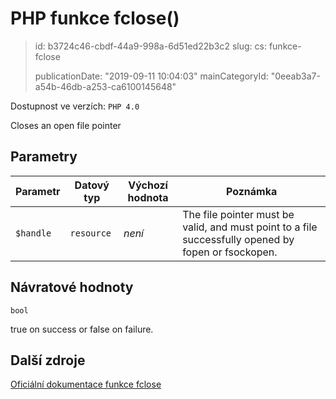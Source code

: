 PHP funkce fclose()
===================

> id: b3724c46-cbdf-44a9-998a-6d51ed22b3c2
> slug:
> 	cs: funkce-fclose
>
> publicationDate: "2019-09-11 10:04:03"
> mainCategoryId: "0eeab3a7-a54b-46db-a253-ca6100145648"

Dostupnost ve verzích: `PHP 4.0`

Closes an open file pointer


Parametry
--------------

| Parametr | Datový typ | Výchozí hodnota | Poznámka |
|-----|-----|-----|-----|
| `$handle` | `resource` | *není* | The file pointer must be valid, and must point to a file successfully opened by fopen or fsockopen. |


Návratové hodnoty
----------------

`bool`

true on success or false on failure.

Další zdroje
------------

[Oficiální dokumentace funkce fclose](https://www.php.net/manual/en/function.fclose.php)
